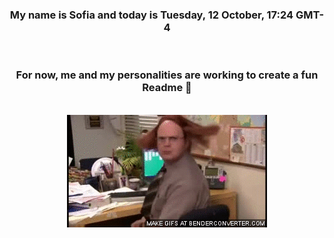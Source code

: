 


<div align="center">
<h3 >My name is Sofia and today is Tuesday, 12 October, 17:24 GMT-4</h3><br>
<h3 >For now, me and my personalities are working to create a fun Readme 👋
</h3><br>
<img src='img/dwight.gif' alt='working...'/>
</div>
